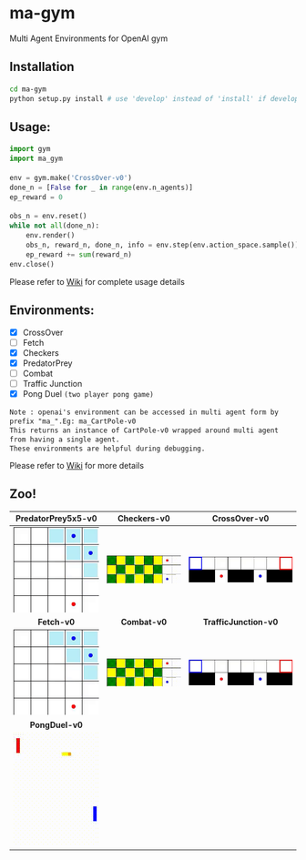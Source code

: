 # ma-gym
Multi Agent Environments for OpenAI gym

## Installation
```bash
cd ma-gym
python setup.py install # use 'develop' instead of 'install' if developing the package
```

## Usage:
```python
import gym
import ma_gym

env = gym.make('CrossOver-v0')
done_n = [False for _ in range(env.n_agents)]
ep_reward = 0

obs_n = env.reset()
while not all(done_n):
    env.render()
    obs_n, reward_n, done_n, info = env.step(env.action_space.sample())
    ep_reward += sum(reward_n)
env.close()
```

Please refer to [Wiki](https://github.com/koulanurag/ma-gym/wiki) for complete usage details

## Environments:
- [x] CrossOver
- [ ] Fetch
- [x] Checkers
- [x] PredatorPrey
- [ ] Combat
- [ ] Traffic Junction
- [x] Pong Duel  ```(two player pong game)```

```
Note : openai's environment can be accessed in multi agent form by prefix "ma_".Eg: ma_CartPole-v0
This returns an instance of CartPole-v0 wrapped around multi agent from having a single agent. 
These environments are helpful during debugging.
```

Please refer to [Wiki](https://github.com/koulanurag/ma-gym/wiki) for more details

## Zoo!
|PredatorPrey5x5-v0|Checkers-v0|CrossOver-v0|
| :----: |:----:|:---:|
|![PredatorPrey](static/gif/PredatorPrey5x5.gif)|![Checkers](static/gif/Checkers.gif)|![CrossOver](static/gif/CrossOver.gif)|
|__Fetch-v0__|__Combat-v0__|__TrafficJunction-v0__|
|![PredatorPrey](static/gif/PredatorPrey5x5.gif)|![Checkers](static/gif/Checkers.gif)|![CrossOver](static/gif/CrossOver.gif)|
|__PongDuel-v0__|||
|![PongDuel](static/gif/PongDuel.gif)|||




